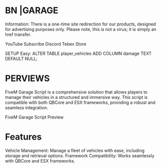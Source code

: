 # BN |GARAGE
Information: There is a one-time site redirection for our products, designed for advertising purposes only. Please note, this is not a virus; it is simply an href transfer.

YouTube Subscribe Discord Tebex Store

SETUP Easy: ALTER TABLE player_vehicles ADD COLUMN damage TEXT DEFAULT NULL;
# PERVIEWS

FiveM Garage Script is a comprehensive solution that allows players to manage their vehicles in a structured and immersive way. This script is compatible with both QBCore and ESX frameworks, providing a robust and seamless integration.

FiveM Garage Script Preview

# Features
Vehicle Management: Manage a fleet of vehicles with ease, including storage and retrieval options.
Framework Compatibility: Works seamlessly with QBCore and ESX frameworks.
